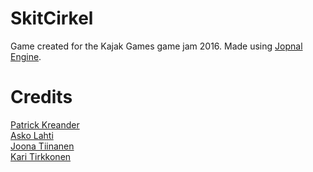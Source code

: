 # SkitCirkel

Game created for the Kajak Games game jam 2016. Made using [Jopnal Engine](https://github.com/Jopnal/Jopnal).

# Credits

[Patrick Kreander](https://github.com/spati4l)  
[Asko Lahti](https://github.com/TheMetabug)  
[Joona Tiinanen](https://github.com/DrJonki)  
[Kari Tirkkonen](https://github.com/Rambopappa)
